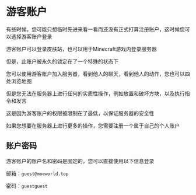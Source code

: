 # 游客账户
有些时候，您可能只想临时先进来看一看而还没有正式打算注册账户，这时候您可以选择游客账户登录

游客账户可以登录皮肤站，也可以用于Minecraft游戏内登录服务器

但是，此账户被永久的锁定在了一个特殊的状态下

您可以使用游客账户加入服务器，看到他人的聊天，看到他人的动作，您也可以四处浏览地图

但是您无法在服务器上进行任何的实质性操作，例如放置和破坏方块，以及执行指令和发言

这是因为游客账户的权限被限制在了最低，以保证服务器的安全性

如果您想要在服务器上进行更多的操作，您需要注册一个属于自己的个人账户

## 账户密码
游客账户的账户名和密码是固定的，您可以直接使用以下信息登录

邮箱：`guest@moeworld.top`

密码：`guestguest`

